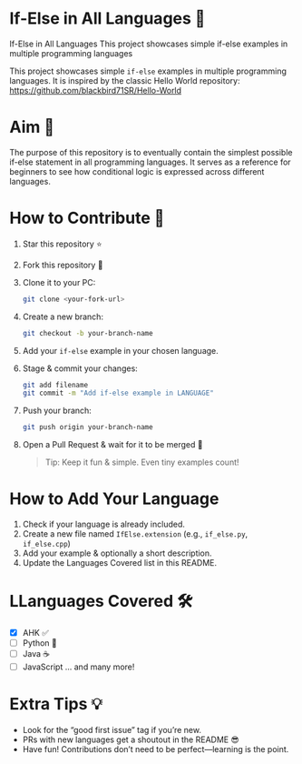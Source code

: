 # If-Else in All Languages 🚀
If-Else in All Languages  This project showcases simple if-else examples in multiple programming languages

This project showcases simple `if-else` examples in multiple programming languages.
It is inspired by the classic Hello World repository: https://github.com/blackbird71SR/Hello-World

# Aim 🎯

The purpose of this repository is to eventually contain the simplest possible if-else statement in all programming languages.
It serves as a reference for beginners to see how conditional logic is expressed across different languages.

# How to Contribute 🤝

1. Star this repository ⭐
2. Fork this repository 🍴
3. Clone it to your PC:

   ```bash
   git clone <your-fork-url>
   ```
4. Create a new branch:

   ```bash
   git checkout -b your-branch-name
   ```
5. Add your `if-else` example in your chosen language.
6. Stage & commit your changes:

   ```bash
   git add filename
   git commit -m "Add if-else example in LANGUAGE"
   ```
7. Push your branch:

   ```bash
   git push origin your-branch-name
   ```
8. Open a Pull Request & wait for it to be merged 🚀
   > Tip: Keep it fun & simple. Even tiny examples count!

# How to Add Your Language

1. Check if your language is already included.
2. Create a new file named `IfElse.extension` (e.g., `if_else.py`, `if_else.cpp`)
3. Add your example & optionally a short description.
4. Update the Languages Covered list in this README.

# LLanguages Covered 🛠️

- [x]   AHK ✅
- [ ]   Python 🐍
- [ ]   Java ☕
- [ ]   JavaScript
... and many more!

# Extra Tips 💡
- Look for the “good first issue” tag if you’re new.
- PRs with new languages get a shoutout in the README 😎
- Have fun! Contributions don’t need to be perfect—learning is the point.
